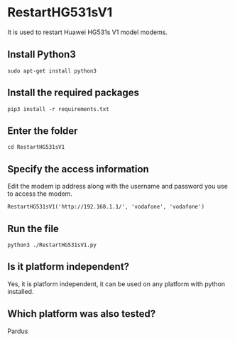 # RestartHG531sV1
It is used to restart Huawei HG531s V1 model modems.

## Install Python3

    sudo apt-get install python3

## Install the required packages

    pip3 install -r requirements.txt

## Enter the folder

    cd RestartHG531sV1

## Specify the access information

Edit the modem ip address along with the username and password you use to access the modem.

    RestartHG531sV1('http://192.168.1.1/', 'vodafone', 'vodafone')

## Run the file

    python3 ./RestartHG531sV1.py

## Is it platform independent?

Yes, it is platform independent, it can be used on any platform with python installed.

## Which platform was also tested?

Pardus
